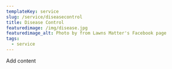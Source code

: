 ```yaml
---
templateKey: service
slug: /service/diseasecontrol
title: Disease Control
featuredimage: /img/disease.jpg
featuredimage_alt: Photo by from Lawns Matter's Facebook page
tags:
  - service
---
```

Add content
